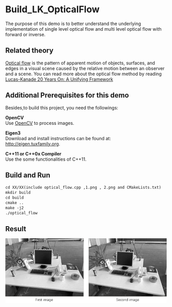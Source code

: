 # Build_LK_OpticalFlow
The purpose of this demo is to better understand the underlying implementation of single level optical flow and multi level optical flow with forward or inverse.

## Related theory
[Optical flow](https://en.wikipedia.org/wiki/Optical_flow) is the pattern of apparent motion of objects, surfaces, and edges in a visual scene caused by the relative motion between an observer and a scene.
You can read more about the optical flow method by reading [Lucas-Kanade 20 Years On: A Unifying Framework](https://www.ri.cmu.edu/pub_files/pub3/baker_simon_2002_3/baker_simon_2002_3.pdf)

## Additional Prerequisites for this demo  
Besides,to build this project, you need the followings:  

**OpenCV**  
Use [OpenCV](http://opencv.org) to process images.

**Eigen3**  
Download and install instructions can be found at: http://eigen.tuxfamily.org. 

**C++11 or C++0x Compiler**  
Use the some functionalities of C++11.

## Build and Run
```
cd XX/XX(include optical_flow.cpp ,1.png , 2.png and CMakeLists.txt)  
mkdir build  
cd build  
cmake ..  
make -j2  
./optical_flow
```

## Result
<div align=center>  
  
![](https://github.com/TianQi-777/Build_ORB_FeatureDescriptor/blob/master/Images/input)
</div>
